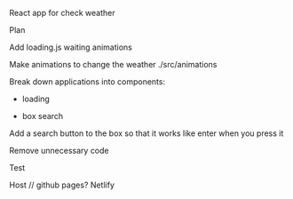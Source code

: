React app for check weather


Plan


Add loading.js waiting animations


Make animations to change the weather ./src/animations


Break down applications into components:


- loading


- box search


Add a search button to the box so that it works like enter when you press it


Remove unnecessary code


Test


Host // github pages? Netlify